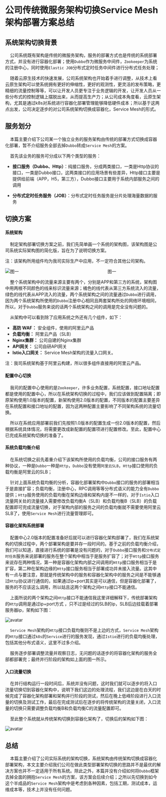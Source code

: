 # 公司传统微服务架构切换Service Mesh架构部署方案总结 <!-- {docsify-ignore-all} -->


## 系统架构切换背景

&nbsp; &nbsp; 公司系统既有架构是传统的微服务架构，服务的部署方式也是传统的系统部署方式，并没有进行容器化部署；使用`Dubbo`作为微服务中间件，`Zookeeper`为系统的注册中心，同时使用`Elastic JOB`分布式定时任务中间件进行分布式任务处理；

&nbsp; &nbsp; 随着云原生技术的快速发展，公司系统架构也开始着手进行调整，从技术上看云原生架构可以使系统拥有更好的伸缩性，更好的观测性，更灵活的发布策略，更精细的流量控制等等，可以让开发人员更专注于业务逻辑的开发，让开发人员从一些分布式的控制逻辑上摆脱出来，从而提高生产力；从公司成本角度看，云原生架构，尤其是通过k8s对系统进行容器化部署管理能够降低硬件成本；所以基于这两点出发，公司决定逐步的对公司系统架构切换成容器化，Service Mesh的形式。

## 服务划分

&nbsp; &nbsp; 本篇主要介绍下公司某一个独立业务的服务架构由传统的部署方式切换成容器化部署，暂不介绍服务全部去掉`Dubbo`转成`Service Mesh`的方案。

&nbsp; &nbsp; 首先该业务的服务可分成以下两个类型的服务：

- **接口服务（Dubbo、Http）**：纯接口服务，分成两类接口，一类是Http协议的接口，一类是Dubbo接口，这两类接口的应用场景有些差异，Http接口主要是提供给前端（APP，H5，第三方），Dubbo接口主要用于系统内部服务之间的调用

- **分布式定时任务服务（JOB）**：分布式定时任务服务是分片处理海量数据的服务

## 切换方案

#### 系统架构

&nbsp; &nbsp; 制定架构部署切换方案之前，我们先简单画一个系统的架构图，该架构图是公司系统实际架构图的简化版，旨在为了说明切换方案。

注：该架构所用组件均为我司实际生产中应用，不一定符合其他公司架构。

![图一](../../_media/image/structure/servicemesh/gongsi-dalian-jiagou.png)
&nbsp; &nbsp; &nbsp; &nbsp; &nbsp; &nbsp; &nbsp; &nbsp; &nbsp; &nbsp; &nbsp; &nbsp; &nbsp; &nbsp; &nbsp; &nbsp; &nbsp; &nbsp; &nbsp; &nbsp; &nbsp; &nbsp; &nbsp; &nbsp; &nbsp; &nbsp; &nbsp; &nbsp; &nbsp; &nbsp; &nbsp; &nbsp; &nbsp; &nbsp; &nbsp; &nbsp; 图一

&nbsp; &nbsp; 整个系统架构中的流量来源主要有两个，分别是APP和第三方的系统，架构图中用两根不同颜色的线来标识流量来源；橘色的线代表从第三方系统流入的流量，绿色的线代表从APP流入的流量，两个系统架构之间的流量通过`Dubbo`进行调用，因为两个系统架构所使用的`Dubbo`注册中心相同且两套架构所处的网络环境相同，所以，对于`Dubbo`服务来说的话两个系统架构之间的调用是完全没有问题的。

&nbsp; &nbsp; 从架构中可以看到除了应用系统之外还有几个组件，如下：

- **高防 WAF：** 安全组件，使用的阿里云产品
- **负载均衡：** 阿里云产品（SLB）
- **Nginx集群：** 公司自建的Nginx集群
- **API网关：** 公司自研API网关
- **Istio入口网关：** Service Mesh架构的流量入口网关。

注：我司系统架构基于阿里云构建，所以很多组件直接用的阿里云产品。


#### 配置中心切换

&nbsp; &nbsp; 我司的配置中心使用的是`Zookeeper`，许多业务配置，系统配置，接口地址配置都是使用的配置中心，所以在系统架构切换的过程中，我们应该做到配置隔离；即原架构使用1.0版本的配置，新架构使用2.0版本的配置，不同版本的配置主要差异在系统配置和接口地址的配置，因为这两种配置主要影响了不同架构系统的流量切换。

&nbsp; &nbsp; 所以在系统应用部署前我们先按照1.0版本的配置生成一份2.0版本的配置，然后根据系统具体情况，将需要更改成新配置的配置项进行配置修改。至此，配置中心已完成系统架构切换的准备了。


#### 系统负载均衡介绍

&nbsp; &nbsp; 在系统切换之前先着重介绍下该架构所使用的负载均衡，公司的接口服务有两种协议，一种是`Dubbo`一种是`Http`，`Dubbo`没有使用`阿里云SLB`，`Http`接口使用的负载均衡是阿里云的SLB；

&nbsp; &nbsp; 针对上面系统负载均衡的分析，容器化部署架构中`Dubbo`接口的服务的部署相当于是直接扩容；负载均衡，注册中心，RPC调用等等分布式语义的能力全有`Dubbo`提供；`Http`服务使用的负载均衡在架构边缘和架构内是不一样的，对于`Istio`入口流量网关处的流量接入需要修改负载均衡A（SLB）和负载均衡B（SLB）的负载配置即可完成流量切换，对于架构内部的服务之间的负载均衡就不需要使用阿里云SLB了，使用`Service Mesh`进行流量管理即可。

#### 容器化架构系统部署

&nbsp; &nbsp; 配置中心2.0版本的配置准备好后就可以进行容器化架构部署了，我们在系统架构的切换过程中，两个部署架构是要并存一段时间的。基于之前的负载均衡介绍，我们可以知道，直接进行系统的部署是没有问题的，对于`Dubbo`接口服务和`分布式定时任务`服务来说部署的服务在整个架构中相当于是服务扩容了；对于`Http`接口服务来说存在两种情况，第一种是容器化架构内部之间调用的`Http`接口服务相当于是扩容，第二种在架构边缘的`Http`接口服务相当于部署成功并未接入流量。这其中有一点与要注意，那就是传统架构中的服务和容器化架构中的服务之间是不能够通过`Http`协议进行通信的，如果通过ip+port其实是可以通信，但是容器化部署了，服务的不应该这么调用，所以姑且这两个架构之间`Http`接口不能通信。


&nbsp; &nbsp; 上面所说的两个架构之间`Http`接口不能通信我这里详细解释下，传统部署架构的`Http`调用是通过ip+port方式 ，只不过是经过的SLB的ip，SLB后边挂载着部署服务器ip，架构如下图：

![avatar](../../_media/image/structure/servicemesh/loadbalance.png)

&nbsp; &nbsp; `Service Mesh`架构的`Http`接口负载均衡则不是上边的方式，`Service Mesh`架构的`Http`接口通过`k8s`的`Service`进行的服务发现，通过`Istio`进行的负载均衡处理，包括其他分布式语义，这里不过多介绍。


&nbsp; &nbsp; 服务逐步部署调整流量并观察日志，无问题的话逐步的将容器化架构的服务全部都部署完；最终并行阶段的架构如上面的图一所示。

#### 入口流量切换

&nbsp; &nbsp; 在并行结构运行一段时间后，系统并没有问题，这时我们就可以逐步的将入口流量切换切到容器化架构中，说明下我们这边的处理流程，我们这边是在白天的时候完成了容器化架构部署和架构并行阶段的测试，然后在晚上低峰阶段进行入口流量的切换及测试工作，最后在完成测试后在逐步的将传统架构的流量关闭，入口流量的切换只需要调整负载均衡B和负载均衡C的流量配置即可。

&nbsp; &nbsp; 至此整个系统就从传统架构切换到容器化架构了，切换后的架构如下图：

![avatar](../../_media/image/structure/servicemesh/jiagou-dalian-final.png)


## 总结

&nbsp; &nbsp; 本篇主要介绍了公司实际系统的架构切换，系统架构由传统架构切换成容器化部署架构，本文主要介绍我们公司在做此类型部署架构切换的思路并不是最优的解决方案也并不一定适用于所有系统。除此之外，本篇并没有介绍如何将`Dubbo`框架去掉全面的拥抱`Service Mesh`的方案，该方案会后续介绍；之所以先切换到如今这个半成品的`Service Mesh`架构中是考虑到各种因素，包括工期，测试成本，运维成本等，技术上并没有任何问题。